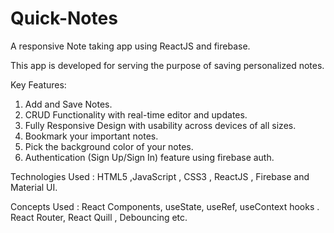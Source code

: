 # Quick-Notes
A responsive  Note taking app using ReactJS and firebase.

This app is developed for serving the purpose of saving personalized notes.

Key Features:

1. Add and Save Notes.
2. CRUD Functionality with real-time editor and updates.
3. Fully Responsive Design with usability across devices of all sizes.
4. Bookmark your important notes.
5. Pick the background color of your notes.
6. Authentication (Sign Up/Sign In) feature using firebase auth.

Technologies Used : HTML5 ,JavaScript , CSS3 , ReactJS , Firebase and Material UI.

Concepts Used : React Components, useState, useRef, useContext hooks . React Router, React Quill , Debouncing etc.
